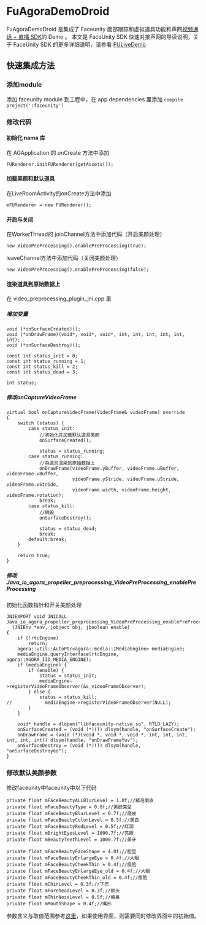 # FuAgoraDemoDroid
FuAgoraDemoDroid 是集成了 Faceunity 面部跟踪和虚拟道具功能和声网[视频通话 + 直播 SDK](https://www.agora.io/cn/download/)的 Demo 。
本文是 FaceUnity SDK 快速对接声网的导读说明，关于 FaceUnity SDK 的更多详细说明，请参看 [FULiveDemo](https://github.com/Faceunity/FULiveDemoDroid/tree/dev)
## 快速集成方法
### 添加module
添加 faceunity module 到工程中，在 app dependencies 里添加 `compile project(':faceunity')`
### 修改代码
#### 初始化 nama 库
在 AGApplication 的 onCreate 方法中添加
```
FURenderer.initFURenderer(getAssets());
```
#### 加载美颜和默认道具
在LiveRoomActivity的onCreate方法中添加
```
mFURenderer = new FURenderer();
```
#### 开启与关闭
在WorkerThread的
joinChannel方法中添加代码（开启美颜处理）
```
new VideoPreProcessing().enablePreProcessing(true);
```
leaveChannel方法中添加代码（关闭美颜处理）
```
new VideoPreProcessing().enablePreProcessing(false);
```
#### 渲染道具到原始数据上
在 video_preprocessing_plugin_jni.cpp 里
##### 增加变量
```
void (*onSurfaceCreated)();
void (*onDrawFrame)(void*, void*, void*, int, int, int, int, int, int);
void (*onSurfaceDestroy)();

const int status_init = 0;
const int status_running = 1;
const int status_kill = 2;
const int status_dead = 3;

int status;
```
##### 修改onCaptureVideoFrame
```
virtual bool onCaptureVideoFrame(VideoFrame& videoFrame) override
{
    switch (status) {
        case status_init:
            //初始化并加载默认道具美颜
            onSurfaceCreated();

            status = status_running;
        case status_running:
            //将道具渲染到原始数据上
            onDrawFrame(videoFrame.yBuffer, videoFrame.uBuffer, videoFrame.vBuffer,
                        videoFrame.yStride, videoFrame.uStride, videoFrame.vStride,
                        videoFrame.width, videoFrame.height, videoFrame.rotation);
            break;
        case status_kill:
            //销毁
            onSurfaceDestroy();

            status = status_dead;
            break;
        default:break;
    }

    return true;
}
```
##### 修改Java_io_agora_propeller_preprocessing_VideoPreProcessing_enablePreProcessing
初始化函数指针和开关美颜处理
```
JNIEXPORT void JNICALL Java_io_agora_propeller_preprocessing_VideoPreProcessing_enablePreProcessing
  (JNIEnv *env, jobject obj, jboolean enable)
{
    if (!rtcEngine)
        return;
    agora::util::AutoPtr<agora::media::IMediaEngine> mediaEngine;
    mediaEngine.queryInterface(rtcEngine, agora::AGORA_IID_MEDIA_ENGINE);
    if (mediaEngine) {
        if (enable) {
            status = status_init;
            mediaEngine->registerVideoFrameObserver(&s_videoFrameObserver);
        } else {
            status = status_kill;
//            mediaEngine->registerVideoFrameObserver(NULL);
        }
    }

    void* handle = dlopen("libfaceunity-native.so", RTLD_LAZY);
    onSurfaceCreated = (void (*)()) dlsym(handle, "onSurfaceCreate");
    onDrawFrame = (void (*)(void *, void *, void *, int, int, int, int, int, int)) dlsym(handle, "onDrawFrameYuv");
    onSurfaceDestroy = (void (*)()) dlsym(handle, "onSurfaceDestroyed");
}
```
### 修改默认美颜参数
修改faceunity中faceunity中以下代码
```
private float mFaceBeautyALLBlurLevel = 1.0f;//精准磨皮
private float mFaceBeautyType = 0.0f;//美肤类型
private float mFaceBeautyBlurLevel = 0.7f;//磨皮
private float mFaceBeautyColorLevel = 0.5f;//美白
private float mFaceBeautyRedLevel = 0.5f;//红润
private float mBrightEyesLevel = 1000.7f;//亮眼
private float mBeautyTeethLevel = 1000.7f;//美牙

private float mFaceBeautyFaceShape = 4.0f;//脸型
private float mFaceBeautyEnlargeEye = 0.4f;//大眼
private float mFaceBeautyCheekThin = 0.4f;//瘦脸
private float mFaceBeautyEnlargeEye_old = 0.4f;//大眼
private float mFaceBeautyCheekThin_old = 0.4f;//瘦脸
private float mChinLevel = 0.3f;//下巴
private float mForeheadLevel = 0.3f;//额头
private float mThinNoseLevel = 0.5f;//瘦鼻
private float mMouthShape = 0.4f;//嘴形
```
参数含义与取值范围参考[这里](http://www.faceunity.com/technical/android-beauty.html)，如果使用界面，则需要同时修改界面中的初始值。